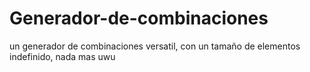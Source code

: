 # Generador-de-combinaciones
un generador de combinaciones versatil, con un tamaño de elementos indefinido, nada mas uwu
